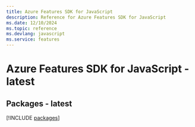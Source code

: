 ```yaml
---
title: Azure Features SDK for JavaScript
description: Reference for Azure Features SDK for JavaScript
ms.date: 12/10/2024
ms.topic: reference
ms.devlang: javascript
ms.service: features
---
```

# Azure Features SDK for JavaScript - latest
## Packages - latest
[!INCLUDE [packages](features-index.md)]